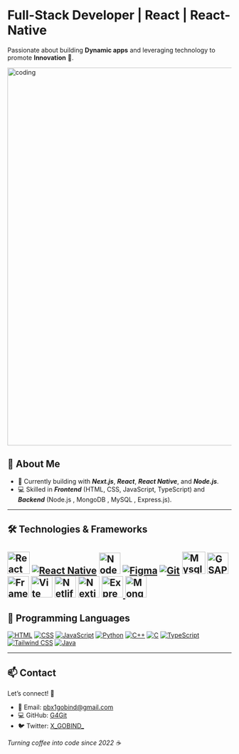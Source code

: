 
# **Full-Stack Developer | React | React-Native**  
Passionate about building **Dynamic apps** and leveraging technology to promote **Innovation** 🌱.

<div >
  <img src="https://media.giphy.com/media/ZVik7pBtu9dNS/giphy.gif" alt="coding" width="850" />
</div>

## 🚀 **About Me**
- 🌱 Currently building with ***Next.js***, ***React***, ***React Native***, and ***Node.js***.
- 💻 Skilled in ***Frontend*** (HTML, CSS, JavaScript, TypeScript) and ***Backend*** (Node.js , MongoDB , MySQL , Express.js).
---

## 🛠️ **Technologies & Frameworks**

[<img src="https://svgmix.com/uploads/e86a0a-react.svg" alt="React" width="50">](https://reactjs.org/)  [![React Native](https://img.icons8.com/ios-filled/50/61DAFB/react-native.png)](https://reactnative.dev/) [<img src="https://svgmix.com/uploads/4f4364-nodejs-icon.svg" alt="Nodejs" width="48">](https://nodejs.org/) [![Figma](https://img.icons8.com/color/48/000000/figma.png)](https://www.figma.com/)  [![Git](https://img.icons8.com/color/48/000000/git.png)](https://git-scm.com/)  [<img src="https://svgmix.com/uploads/1d905c-mysql.svg" alt="Mysql" height="50" width="52">](https://www.mysql.com/)  <a href="https://greensock.com/gsap" target="_blank"><img src="https://svgmix.com/uploads/29bd84-gsap-greensock.svg" width="48" alt="GSAP"></a>  <a href="https://framermotion.com" target="_blank"><img src="https://cdn.iconscout.com/icon/free/png-512/free-framer-logo-icon-download-in-svg-png-gif-file-formats--technology-social-media-company-vol-3-pack-logos-icons-3030143.png?f=webp&w=256" width="48" alt="Framer"></a>  <a href="https://vite.dev/" target="_blank"><img src="https://vitejs.dev/logo.svg" width="48" alt="Vite"></a>  <a href="https://netlify.com" target="_blank"> <img src="https://www.netlify.com/v3/img/components/logomark.png" width="48" alt="Netlify"></a> [<img src="https://svgmix.com/uploads/0b55b6-nextjs-icon.svg" alt="Nextjs" width="48">](https://www.nextjs.org/)  <a href="https://expressjs.com/" target="_blank"> <img src="https://img.icons8.com/ios/50/FFFFFF/express-js.png" width="48" alt="Express.js">  [<img src="https://svgmix.com/uploads/d16ad6-mongodb-icon.svg" alt="MongoDB" width="48" height="48">](https://www.mongodb.com/)  
</a> 
---

## 💬 **Programming Languages**

[![HTML](https://img.icons8.com/color/48/000000/html-5.png)](https://developer.mozilla.org/en-US/docs/Web/HTML)
[![CSS](https://img.icons8.com/color/48/000000/css3.png)](https://developer.mozilla.org/en-US/docs/Web/CSS)
[![JavaScript](https://img.icons8.com/color/48/000000/javascript.png)](https://www.javascript.com/)
[![Python](https://img.icons8.com/color/48/000000/python.png)](https://www.python.org/)
[![C++](https://img.icons8.com/color/48/000000/c-plus-plus-logo.png)](https://en.cppreference.com/w/)
[![C](https://img.icons8.com/color/48/000000/c-programming.png)](https://en.wikipedia.org/wiki/C_(programming_language))
[![TypeScript](https://img.icons8.com/color/48/000000/typescript.png)](https://www.typescriptlang.org/)
[![Tailwind CSS](https://img.icons8.com/color/48/000000/tailwindcss.png)](https://tailwindcss.com/)
[![Java](https://img.icons8.com/color/48/000000/java-coffee-cup-logo.png)](https://www.java.com/)

---

## 📫 **Contact**

Let’s connect! 🤝


- 📧 Email: [pbx1gobind@gmail.com](mailto:pbx1gobind@gmail.com)  
- 💻 GitHub: [G4Git](https://github.com/G4Git)  
- 🐦 Twitter: [X_GOBIND_](https://x.com/X_GOBIND_)

*Turning coffee into code since 2022 ☕*

